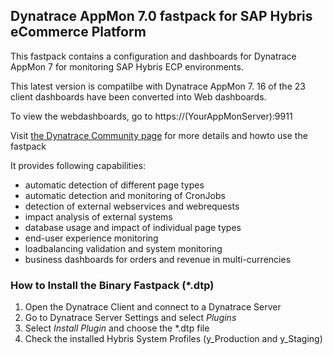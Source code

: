 ## Dynatrace AppMon 7.0 fastpack for SAP Hybris eCommerce Platform

This fastpack contains a configuration and dashboards for Dynatrace AppMon 7 for monitoring SAP Hybris ECP environments.

This latest version is compatilbe with Dynatrace AppMon 7. 16 of the 23 client dashboards have been converted into Web dashboards. 

To view the webdashboards, go to https://(YourAppMonServer):9911

Visit [the Dynatrace Community page](http://bit.ly/hybrisapm) for more details and howto use the fastpack

It provides following capabilities:
* automatic detection of different page types
* automatic detection and monitoring of CronJobs
* detection of external webservices and webrequests
* impact analysis of external systems
* database usage and impact of individual page types
* end-user experience monitoring
* loadbalancing validation and system monitoring
* business dashboards for orders and revenue in multi-currencies

### How to Install the Binary Fastpack (*.dtp)

1. Open the Dynatrace Client and connect to a Dynatrace Server
2. Go to Dynatrace Server Settings and select _Plugins_
3. Select _Install Plugin_ and choose the *.dtp file
4. Check the installed Hybris System Profiles (y_Production and y_Staging)

